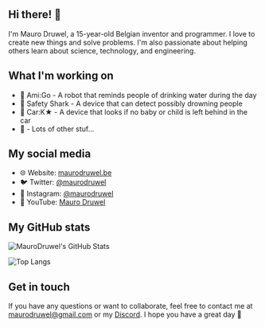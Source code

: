 ## Hi there! 👋

I'm Mauro Druwel, a 15-year-old Belgian inventor and programmer. I love to create new things and solve problems. I'm also passionate about helping others learn about science, technology, and engineering.

## What I'm working on

* 🤖 Ami:Go - A robot that reminds people of drinking water during the day
* 🤖 Safety Shark - A device that can detect possibly drowning people
* 🚗 Car:K★ - A device that looks if no baby or child is left behind in the car
* 📱 - Lots of other stuf...

## My social media

* 🌐 Website: [maurodruwel.be](https://maurodruwel.be)
* 🐦 Twitter: [@maurodruwel](https://twitter.com/maurodruwel)
* 📸 Instagram: [@maurodruwel](https://www.instagram.com/maurodruwel/)
* 🎥 YouTube: [Mauro Druwel](https://www.youtube.com/channel/UC_d7bLh0v2w4-s62_dG3aRw)

## My GitHub stats

![MauroDruwel's GitHub Stats](https://github-readme-stats.vercel.app/api?username=maurodruwel\&bg_color=30,e96443,904e95\&title_color=fff\&text_color=fff)

![Top Langs](https://github-readme-stats.vercel.app/api/top-langs/?username=maurodruwel\&bg_color=30,e96443,904e95\&title_color=fff\&text_color=fff)

## Get in touch

If you have any questions or want to collaborate, feel free to contact me at [maurodruwel@gmail.com](mailto:mauro.druwel@gmail.com) or my [Discord](https://discordapp.com/users/768845999594536960).
I hope you have a great day 👋
